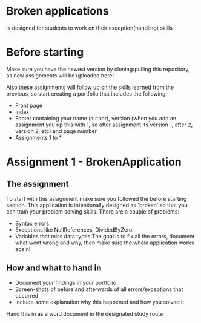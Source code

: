 # Broken applications
is designed for students to work on their exception(handling) skills

# Before starting
Make sure you have the newest version by cloning/pulling this repository, as new assignments will be uploaded here!

Also these assignments will follow up on the skills learned from the previous, so start creating a portfolio that includes the following:
 * Front page
 * Index
 * Footer containing your name (author), version (when you add an assignment you up this with 1, so after assignment its version 1, after 2, version 2, etc) and page number
 * Assignments 1 to *

# Assignment 1 - BrokenApplication
## The assignment
To start with this assignment make sure you followed the before starting section.
This application is intentionally designed as 'broken' so that you can train your problem solving skills. 
There are a couple of problems:
 * Syntax errors
 * Exceptions like NullReferences, DividedByZero
 * Variables that miss data types
The goal is to fix all the errors, document what went wrong and why, then make sure the whole application works again!

## How and what to hand in
 * Document your findings in your portfolio
 * Screen-shots of before and afterwards of all errors/exceptions that occurred
 * Include some explanation why this happened and how you solved it
 
Hand this in as a word document in the designated study route